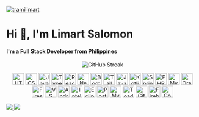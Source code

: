 
<p align="left">
  <a href="https://github.com/tramilimart">
    <img src="https://komarev.com/ghpvc/?username=tramilimart&label=Profile%20views&color=0e75b6&style=flat" alt="tramilimart" />
  </a>
</p>

<h1 align="left">Hi 👋, I'm Limart Salomon</h1>
<h4 align="left">I'm a Full Stack Developer from Philippines</h4>

<p align="center">
  <img src="https://streak-stats.demolab.com/?user=tramilimart&theme=radical" alt="GitHub Streak" />
</p>

<p align="center">
  <!-- Web / Frontend -->
  <img src="https://cdn.jsdelivr.net/gh/devicons/devicon/icons/html5/html5-original.svg" height="30" alt="HTML5"/>
  <img src="https://cdn.jsdelivr.net/gh/devicons/devicon/icons/css3/css3-original.svg" height="30" alt="CSS3"/>
  <img src="https://cdn.jsdelivr.net/gh/devicons/devicon/icons/javascript/javascript-original.svg" height="30" alt="JavaScript"/>
  <img src="https://cdn.jsdelivr.net/gh/devicons/devicon/icons/typescript/typescript-original.svg" height="30" alt="TypeScript"/>
  <img src="https://cdn.jsdelivr.net/gh/devicons/devicon/icons/react/react-original.svg" height="30" alt="React"/>
  <img src="https://camo.githubusercontent.com/d21012299f2ccd4a7d73b13f896b0be91c9e71bb7f0b51f1cbfb783ed6b9f9b1/68747470733a2f2f63646e2e6a7364656c6976722e6e65742f67682f64657669636f6e732f64657669636f6e2f69636f6e732f6e6f64656a732f6e6f64656a732d6f726967696e616c2e737667" height="30" alt="Next.js"/>
  <img src="https://cdn.jsdelivr.net/gh/devicons/devicon/icons/bootstrap/bootstrap-original.svg" height="30" alt="Bootstrap"/>
  <img src="https://play-lh.googleusercontent.com/YN4OEsoWsU1QrZFcwWlI8uuGhDKc4RAlP56FFyL03VFegD5tWjZ5cNWHocC_QRE_TvA=w480-h960" height="30" alt="Tailwind CSS"/>

  <!-- Backend / Languages -->
  <img src="https://cdn.jsdelivr.net/gh/devicons/devicon/icons/java/java-original.svg" height="30" alt="Java"/>
  <img src="https://cdn.jsdelivr.net/gh/devicons/devicon/icons/kotlin/kotlin-original.svg" height="30" alt="Kotlin"/>
  <img src="https://cdn.jsdelivr.net/gh/devicons/devicon/icons/spring/spring-original.svg" height="30" alt="Spring Boot"/>
  <img src="https://cdn.jsdelivr.net/gh/devicons/devicon/icons/php/php-original.svg" height="30" alt="PHP"/>

  <!-- Databases -->
  <img src="https://cdn.jsdelivr.net/gh/devicons/devicon/icons/mysql/mysql-original.svg" height="30" alt="MySQL"/>
  <img src="https://cdn.jsdelivr.net/gh/devicons/devicon/icons/oracle/oracle-original.svg" height="30" alt="Oracle"/>
  <img src="https://www.vectorlogo.zone/logos/firebase/firebase-icon.svg" height="30" alt="Firestore"/>
  
  <!-- Tools / IDEs -->
  <img src="https://cdn.jsdelivr.net/gh/devicons/devicon/icons/vscode/vscode-original.svg" height="30" alt="VS Code"/>
  <img src="https://cdn.jsdelivr.net/gh/devicons/devicon/icons/androidstudio/androidstudio-original.svg" height="30" alt="Android Studio"/>
  <img src="https://cdn.jsdelivr.net/gh/devicons/devicon/icons/intellij/intellij-original.svg" height="30" alt="IntelliJ IDEA"/>
  <img src="https://cdn.jsdelivr.net/gh/devicons/devicon/icons/eclipse/eclipse-original.svg" height="30" alt="Eclipse"/>
  <img src="https://cdn.jsdelivr.net/gh/devicons/devicon/icons/postman/postman-original.svg" height="30" alt="Postman"/>
  <img src="https://cdn.jsdelivr.net/gh/devicons/devicon/icons/mysql/mysql-original-wordmark.svg" height="30" alt="MySQL Workbench"/>
  <img src="https://upload.wikimedia.org/wikipedia/commons/thumb/e/ed/Toad-Original_RGB.png/500px-Toad-Original_RGB.png" height="30" alt="Toad for Oracle"/>

  <!-- VCS / Cloud -->
  <img src="https://cdn.jsdelivr.net/gh/devicons/devicon/icons/git/git-original.svg" height="30" alt="Git"/>
  <img src="https://cdn.jsdelivr.net/gh/devicons/devicon/icons/firebase/firebase-plain.svg" height="30" alt="Firebase"/>
  <img src="https://cdn.jsdelivr.net/gh/devicons/devicon/icons/googlecloud/googlecloud-original.svg" height="30" alt="Google Cloud"/>
</p>


<p align="left">
  <a href="mailto:salomonlimart@gmail.com">
    <img src="https://img.shields.io/badge/Gmail-D14836?style=for-the-badge&logo=gmail&logoColor=white" />
  </a>
  <a href="https://www.linkedin.com/in/limart-salomon-602a39238/" target="_blank">
    <img src="https://img.shields.io/badge/LinkedIn-0077B5?style=for-the-badge&logo=linkedin&logoColor=white" />
  </a>
</p>



